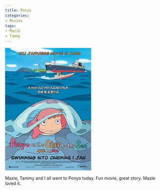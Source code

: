 ```yaml
---
title: Ponyo
categories:
- Movies
tags:
- Mazie
- Tammy
---
```


![](/assets/posts/2009/ponyo_on_the_cliff_by_the_sea_1_jan_poster_low.jpg)
  



Mazie, Tammy and I all went to Ponyo today. Fun movie, great story. Mazie loved it.
